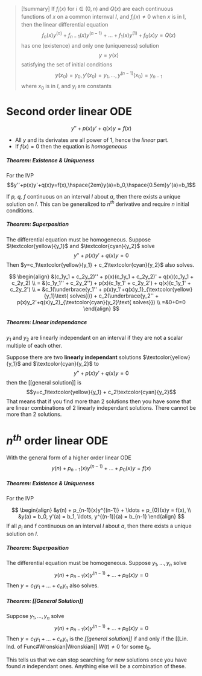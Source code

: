 
> [!summary] 
> If $f_{i}(x)$ for $i \in (0,n)$ and $Q(x)$ are each continuous functions of $x$ on a common internval $I$, and $f_i(x) \neq 0$ when $x$ is in I, then the linear differential equation
> $$f_{n}(x)y^{(n)}+f_{n-1}(x)y^{(n-1)}+\ldots+f_{1}(x)y^{(1)}+f_{0}(x)y=Q(x)$$ 
> has one (existence) and only one (uniqueness) solution
> $$y=y(x)$$
> satisfying the set of initial conditions
> $$y(x_{0}) = y_0, y'(x_{0}) = y_1, \ldots, y^{(n-1)}(x_{0}) = y_{n-1}$$
> where $x_0$ is in $I$, and $y_i$ are constants


# Second order linear ODE

$$y''+p(x)y'+q(x)y=f(x)$$
- All $y$ and its derivates are all power of 1, hence the *linear* part.
- If $f(x)=0$ then the equation is *homogeneous*

##### Theorem: Existence & Uniqueness
For the IVP
$$y''+p(x)y'+q(x)y=f(x),\hspace{2em}y(a)=b_0,\hspace{0.5em}y'(a)=b_1$$

If *p, q, f* continuous on an interval *I* about *a*, then there exists a unique solution on *I*. This can be generalized to $n^{th}$ derivative and require *n* initial conditions.

##### Theorem: Superposition
The differential equation must be homogeneous. Suppose $\textcolor{yellow}{y_1}$ and $\textcolor{cyan}{y_2}$ solve 
$$y''+p(x)y'+q(x)y=0$$
Then $y=c_1\textcolor{yellow}{y_1} + c_2\textcolor{cyan}{y_2}$ also solves.

$$
\begin{align}
&(c_1y_1 + c_2y_2)'' + p(x)(c_1y_1 + c_2y_2)' + q(x)(c_1y_1 + c_2y_2) \\
= &(c_1y_1'' + c_2y_2'') + p(x)(c_1y_1' + c_2y_2') + q(x)(c_1y_1' + c_2y_2') \\
= &c_1(\underbrace{y_1'' + p(x)y_1'+q(x)y_1}_{\textcolor{yellow}{y_1}\text{ solves}}) + c_2(\underbrace{y_2'' + p(x)y_2'+q(x)y_2}_{\textcolor{cyan}{y_2}\text{ solves}}) \\
=&0+0=0
\end{align}
$$

##### Theorem: Linear independance
$y_1$ and $y_2$ are linearly independant on an interval if they are not a scalar multiple of each other.

Suppose there are two __linearly independant__ solutions $\textcolor{yellow}{y_1}$ and $\textcolor{cyan}{y_2}$ to 
$$y''+p(x)y'+q(x)y=0$$
then the [[general solution]] is 
$$y=c_1\textcolor{yellow}{y_1} + c_2\textcolor{cyan}{y_2}$$
That means that if you find more than 2 solutions then you have some that are linear combinations of 2 linearly independant solutions. There cannot be more than 2 solutions.

# $n^{th}$ order linear ODE
With the general form of a higher order linear ODE
$$y(n) + p_{n-1}(x)y^{(n-1)} + \ldots + p_{0}(x)y = f(x)$$

##### Theorem: Existence & Uniqueness
For the IVP

$$
\begin{align}
&y(n) + p_{n-1}(x)y^{(n-1)} + \ldots + p_{0}(x)y = f(x), \\
&y(a) = b_0, y'(a) = b_1, \ldots, y^{(n-1)}(a) = b_{n-1}
\end{align}
$$
If all $p_{i}$ and f continuous on an interval *I* about *a*, then there exists a unique solution on *I*.

##### Theorem: Superposition

The differential equation must be homogeneous. Suppose $y_1, \ldots, y_n$ solve 
$$y(n) + p_{n-1}(x)y^{(n-1)} + \ldots + p_{0}(x)y =0$$
Then $y=c_1y_1 + \ldots + c_ny_n$ also solves.


##### Theorem: [[General Solution]]
Suppose $y_1, \ldots, y_n$ solve 
$$y(n) + p_{n-1}(x)y^{(n-1)} + \ldots + p_{0}(x)y =0$$
Then $y=c_1y_1 + \ldots + c_ny_n$ is the *[[general solution]]* if and only if the [[Lin. Ind. of Func#Wronskian|Wronskian]] $W(t) \neq 0$ for some $t_0$.

This tells us that we can stop searching for new solutions once you have found *n* independant ones. Anything else will be a combination of these.